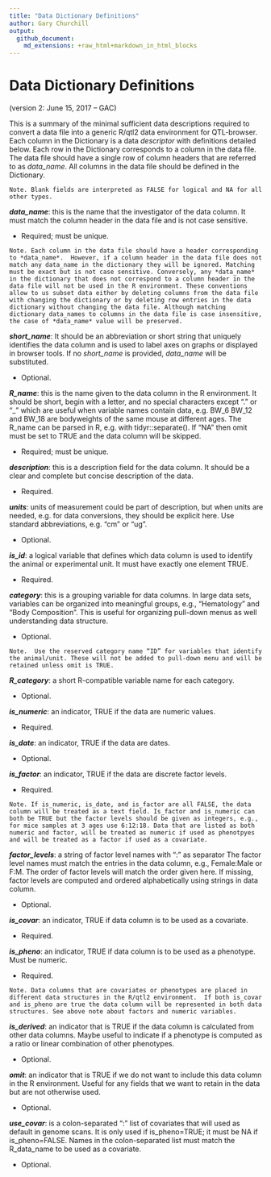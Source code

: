 ```yaml
---
title: "Data Dictionary Definitions"
author: Gary Churchill
output: 
  github_document:
    md_extensions: +raw_html+markdown_in_html_blocks
---
```


# Data Dictionary Definitions
(version 2: June 15, 2017 – GAC)

This is a summary of the minimal sufficient data descriptions required to convert a data file into a generic R/qtl2 data environment for QTL-browser. Each column in the Dictionary is a data *descriptor* with definitions detailed below. Each row in the Dictionary corresponds to a column in the data file. The data file should have a single row of column headers that are referred to as *data_name*.  All columns in the data file should be defined in the Dictionary.

`Note. Blank fields are interpreted as FALSE for logical and NA for all other types.`

***data_name***: this is the name that the investigator of the data column. It must match the column header in the data file and is not case sensitive. 
* Required; must be unique.

`Note. Each column in the data file should have a header corresponding to *data_name*.  However, if a column header in the data file does not match any data_name in the dictionary they will be ignored. Matching must be exact but is not case sensitive. Conversely, any *data_name* in the dictionary that does not correspond to a column header in the data file will not be used in the R environment. These conventions allow to us subset data either by deleting columns from the data file with changing the dictionary or by deleting row entries in the data dictionary without changing the data file. Although matching dictionary data_names to columns in the data file is case insensitive, the case of *data_name* value will be preserved.`

***short_name***: It should be an abbreviation or short string that uniquely identifies the data column and is used to label axes on graphs or displayed in browser tools. If no *short_name* is provided, *data_name* will be substituted. 
* Optional.

***R_name***: this is the name given to the data column in the R environment.  It should be short, begin with a letter, and no special characters except “.” or “_” which are useful when variable names contain data, e.g.  BW_6  BW_12  and BW_18 are bodyweights of the same mouse at different ages.  The R_name can be parsed in R, e.g. with tidyr::separate(). If “NA” then omit must be set to TRUE and the data column will be skipped. 
* Required; must be unique.

***description***: this is a description field for the data column.  It should be a clear and complete but concise description of the data. 
* Required. 

***units***: units of measurement could be part of description, but when units are needed, e.g. for data conversions, they should be explicit here.  Use standard abbreviations, e.g. “cm” or “ug”. 
* Optional. 

***is_id***: a logical variable that defines which data column is used to identify the animal or experimental unit. It must have exactly one element TRUE. 
* Required.

***category***: this is a grouping variable for data columns. In large data sets, variables can be organized into meaningful groups, e.g., “Hematology” and “Body Composition”.  This is useful for organizing pull-down menus as well understanding data structure. 
* Optional.

`Note.  Use the reserved category name “ID” for variables that identify the animal/unit. These will not be added to pull-down menu and will be retained unless omit is TRUE.`

***R_category***: a short R-compatible variable name for each category. 
* Optional.

***is_numeric***: an indicator, TRUE if the data are numeric values. 
* Required.

***is_date***: an indicator, TRUE if the data are dates. 
* Optional.

***is_factor***: an indicator, TRUE if the data are discrete factor levels. 
* Required.  

`Note. If is_numeric, is_date, and is_factor are all FALSE, the data column will be treated as a text field. Is_factor and is_numeric can both be TRUE but the factor levels should be given as integers, e.g., for mice samples at 3 ages use 6:12:18. Data that are listed as both numeric and factor, will be treated as numeric if used as phenotpyes and will be treated as a factor if used as a covariate.`

***factor_levels***: a string of factor level names with “:” as separator The factor level names must match the entries in the data column, e.g., Female:Male or F:M. The order of factor levels will match the order given here. If missing, factor levels are computed and ordered alphabetically using strings in data column. 
* Optional.

***is_covar***: an indicator, TRUE if data column is to be used as a covariate. 
* Required.

***is_pheno***: an indicator, TRUE if data column is to be used as a phenotype. Must be numeric. 
* Required.

`Note. Data columns that are covariates or phenotypes are placed in different data structures in the R/qtl2 environment.  If both is_covar and is_pheno are true the data column will be represented in both data structures. See above note about factors and numeric variables.`

***is_derived***: an indicator that is TRUE if the data column is calculated from other data columns. Maybe useful to indicate if a phenotype is computed as a ratio or linear combination of other phenotypes. 
* Optional. 

***omit***: an indicator that is TRUE if we do not want to include this data column in the R environment. Useful for any fields that we want to retain in the data but are not otherwise used. 
* Optional.

***use_covar***: is a colon-separated “:”  list of covariates that will used as default in genome scans. It is only used if is_pheno=TRUE; it must be NA if is_pheno=FALSE. Names in the colon-separated list must match the R_data_name to be used as a covariate. 
* Optional.


